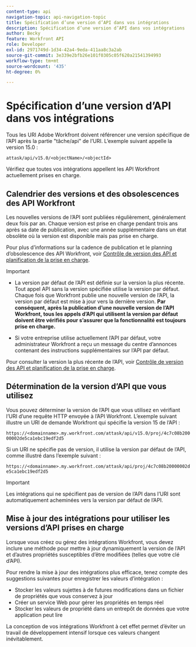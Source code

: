 ```yaml
---
content-type: api
navigation-topic: api-navigation-topic
title: Spécification d’une version d’API dans vos intégrations
description: Spécification d’une version d’API dans vos intégrations
author: Becky
feature: Workfront API
role: Developer
exl-id: 2971749d-1d34-42a4-9eda-411aa8c3a2ab
source-git-commit: 3e339e2bfb26e101f0305c05f620a21541394993
workflow-type: tm+mt
source-wordcount: '435'
ht-degree: 0%

---
```


# Spécification d’une version d’API dans vos intégrations

Tous les URI Adobe Workfront doivent référencer une version spécifique de l’API après la partie &quot;tâche/api&quot; de l’URI. L’exemple suivant appelle la version 15.0 :

`attask/api/v15.0/<objectName>/<objectId>`

Vérifiez que toutes vos intégrations appellent les API Workfront actuellement prises en charge.

## Calendrier des versions et des obsolescences des API Workfront

Les nouvelles versions de l’API sont publiées régulièrement, généralement deux fois par an. Chaque version est prise en charge pendant trois ans après sa date de publication, avec une année supplémentaire dans un état obsolète où la version est disponible mais pas prise en charge.

Pour plus d’informations sur la cadence de publication et le planning d’obsolescence des API Workfront, voir [Contrôle de version des API et planification de la prise en charge](../../wf-api/api/api-version-support-schedule.md).

>[!IMPORTANT]
>
>* La version par défaut de l’API est définie sur la version la plus récente. Tout appel API sans la version spécifiée utilise la version par défaut. Chaque fois que Workfront publie une nouvelle version de l’API, la version par défaut est mise à jour vers la dernière version. **Par conséquent, après la publication d’une nouvelle version de l’API Workfront, tous les appels d’API qui utilisent la version par défaut doivent être vérifiés pour s’assurer que la fonctionnalité est toujours prise en charge.**
>
>* Si votre entreprise utilise actuellement l’API par défaut, votre administrateur Workfront a reçu un message du centre d’annonces contenant des instructions supplémentaires sur l’API par défaut.
>
>Pour consulter la version la plus récente de l’API, voir [Contrôle de version des API et planification de la prise en charge](../../wf-api/api/api-version-support-schedule.md).


## Détermination de la version d’API que vous utilisez

Vous pouvez déterminer la version de l’API que vous utilisez en vérifiant l’URI d’une requête HTTP envoyée à l’API Workfront. L’exemple suivant illustre un URI de demande Workfront qui spécifie la version 15 de l’API :

`https://<domainname>.my.workfront.com/attask/api/v15.0/proj/4c7c08b20000002de5ca1ebc19edf2d5`

Si un URI ne spécifie pas de version, il utilise la version par défaut de l’API, comme illustré dans l’exemple suivant :

`https://<domainname>.my.workfront.com/attask/api/proj/4c7c08b20000002de5ca1ebc19edf2d5`

>[!IMPORTANT]
>
> Les intégrations qui ne spécifient pas de version de l’API dans l’URI sont automatiquement acheminées vers la version par défaut de l’API.

## Mise à jour des intégrations pour utiliser les versions d’API prises en charge

Lorsque vous créez ou gérez des intégrations Workfront, vous devez inclure une méthode pour mettre à jour dynamiquement la version de l’API et d’autres propriétés susceptibles d’être modifiées (telles que votre clé d’API).

Pour rendre la mise à jour des intégrations plus efficace, tenez compte des suggestions suivantes pour enregistrer les valeurs d’intégration :

* Stocker les valeurs sujettes à de futures modifications dans un fichier de propriétés que vous conservez à jour
* Créer un service Web pour gérer les propriétés en temps réel
* Stocker les valeurs de propriété dans un entrepôt de données que votre application peut lire

La conception de vos intégrations Workfront à cet effet permet d’éviter un travail de développement intensif lorsque ces valeurs changent inévitablement.
